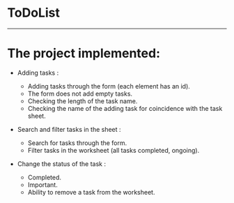 # ToDoList
---
# The project implemented:

- Adding tasks <BottomPanel>:
    - Adding tasks through the form (each element has an id).
    - The form does not add empty tasks.
    - Checking the length of the task name.
    - Checking the name of the adding task for coincidence with the task sheet.


- Search and filter tasks in the sheet <TopPanel>:
    - Search for tasks through the form.
    - Filter tasks in the worksheet (all tasks completed, ongoing).


- Change the status of the task <ListItems>:
    - Completed.
    - Important.
    - Ability to remove a task from the worksheet.

